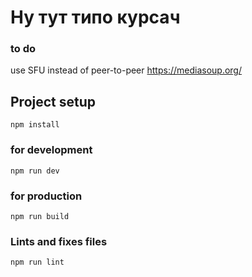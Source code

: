 # Ну тут типо курсач

### to do
use SFU instead of peer-to-peer
https://mediasoup.org/

## Project setup
```
npm install
```

### for development
```
npm run dev
```

### for production
```
npm run build
```

### Lints and fixes files
```
npm run lint
```